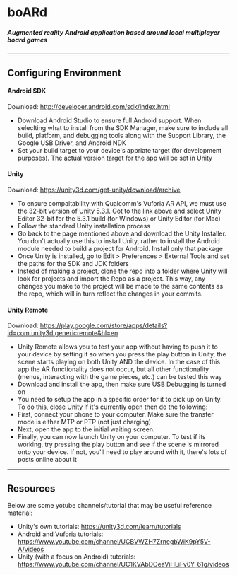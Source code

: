 # boARd
##### Augmented reality Android application based around local multiplayer board games

***
## Configuring Environment

#### Android SDK
Download: http://developer.android.com/sdk/index.html
* Download Android Studio to ensure full Android support. When seleclting what to install from the SDK Manager, make sure to include all build, platform, and debugging tools along with the Support Library, the Google USB Driver, and Android NDK
* Set your build target to your device's appriate target (for development purposes). The actual version target for the app will be set in Unity

#### Unity
Download: https://unity3d.com/get-unity/download/archive
* To ensure compaitability with Qualcomm's Vuforia AR API, we must use the 32-bit version of Unity 5.3.1. Got to the link above and select Unity Editor 32-bit for the 5.3.1 build (for Windows) or Unity Editor (for Mac)
* Follow the standard Unity installation process
* Go back to the page mentioned above and download the Unity Installer. You don't actually use this to install Unity, rather to install the Android module needed to build a project for Android. Install only that package
* Once Unity is installed, go to Edit > Preferences > External Tools and set the paths for the SDK and JDK folders
* Instead of making a project, clone the repo into a folder where Unity will look for projects and import the Repo as a project. This way, any changes you make to the project will be made to the same contents as the repo, which will in turn reflect the changes in your commits.

#### Unity Remote
Download: https://play.google.com/store/apps/details?id=com.unity3d.genericremote&hl=en
* Unity Remote allows you to test your app without having to push it to your device by setting it so when you press the play button in Unity, the scene starts playing on both Unity AND the device. In the case of this app the AR functionality does not occur, but all other functionality (menus, interacting with the game pieces, etc.) can be tested this way
* Download and install the app, then make sure USB Debugging is turned on
* You need to setup the app in a specific order for it to pick up on Unity. To do this, close Unity if it's currently open then do the following:
* First, connect your phone to your computer. Make sure the transfer mode is either MTP or PTP (not just charging)
* Next, open the app to the initial waiting screen.
* Finally, you can now launch Unity on your computer. To test if its working, try pressing the play button and see if the scene is mirrored onto your device. If not, you'll need to play around with it, there's lots of posts online about it
***

## Resources

Below are some yotube channels/tutorial that may be useful reference material:
* Unity's own tutorials: https://unity3d.com/learn/tutorials
* Android and Vuforia tutorials: https://www.youtube.com/channel/UCBVWZH7ZrnegbWiK9pY5V-A/videos
* Unity (with a focus on Android) tutorials: https://www.youtube.com/channel/UC1KVAbDOeaViHLiFv0Y_61g/videos